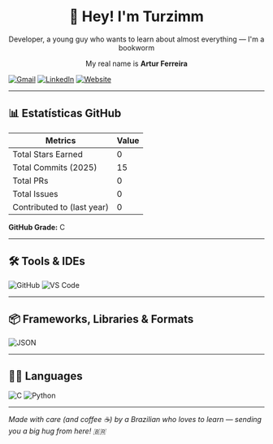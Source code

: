 <div align="center">

# 👋 Hey! I'm Turzimm

 Developer, a young guy who wants to learn about almost everything — I'm a bookworm

 My real name is **Artur Ferreira**

</div>

[![Gmail](https://img.shields.io/badge/Gmail-D14836?style=for-the-badge&logo=gmail&logoColor=white)](mailto:arturfsales@gmail.com) [![LinkedIn](https://img.shields.io/badge/LinkedIn-0077B5?style=for-the-badge&logo=linkedin&logoColor=white)](https://www.linkedin.com/in/artur-ferreira-sales-26a927370) [![Website](https://img.shields.io/badge/Website-000000?style=for-the-badge&logo=google-chrome&logoColor=white)](https://github.com/TurzimmGit)

---

## 📊 Estatísticas GitHub

| Metrics                  | Value |
|--------------------------|-------|
| Total Stars Earned        | 0   |
| Total Commits (2025)      | 15    |
| Total PRs                 | 0     |
| Total Issues              | 0     |
| Contributed to (last year)| 0     |

**GitHub Grade:** C

---

## 🛠️ Tools & IDEs

![GitHub](https://img.shields.io/badge/GitHub-181717?style=flat&logo=github&logoColor=white) ![VS Code](https://img.shields.io/badge/VS%20Code-007ACC?style=flat&logo=visual-studio-code&logoColor=white)

---

## 📦 Frameworks, Libraries & Formats

 ![JSON](https://img.shields.io/badge/JSON-000000?style=flat&logo=json&logoColor=white)

---

## 👨‍💻 Languages

![C](https://img.shields.io/badge/C-00599C?style=flat&logo=c&logoColor=white) ![Python](https://img.shields.io/badge/Python-3776AB?style=flat&logo=python&logoColor=white)

---

*Made with care (and coffee ☕) by a Brazilian who loves to learn — sending you a big hug from here! 🇧🇷*

